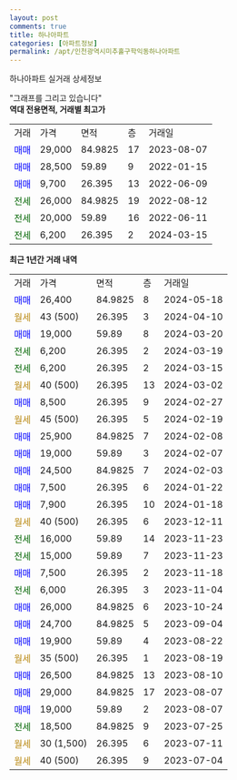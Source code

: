 ```yaml
---
layout: post
comments: true
title: 하나아파트
categories: [아파트정보]
permalink: /apt/인천광역시미추홀구학익동하나아파트
---
```


하나아파트 실거래 상세정보

<script type="text/javascript">
  google.charts.load('current', {'packages':['line', 'corechart']});
  google.charts.setOnLoadCallback(drawChart);

  function drawChart() {
    var data = new google.visualization.DataTable();
    data.addColumn('date', '거래일');
    data.addColumn('number', "매매");
    data.addColumn('number', "전세");
    data.addColumn('number', "전매");

    data.addRows([[new Date(Date.parse("2024-05-18")), 26400, null, null], [new Date(Date.parse("2024-04-10")), null, null, null], [new Date(Date.parse("2024-03-20")), 19000, null, null], [new Date(Date.parse("2024-03-19")), null, 6200, null], [new Date(Date.parse("2024-03-15")), null, 6200, null], [new Date(Date.parse("2024-03-02")), null, null, null], [new Date(Date.parse("2024-02-27")), 8500, null, null], [new Date(Date.parse("2024-02-19")), null, null, null], [new Date(Date.parse("2024-02-08")), 25900, null, null], [new Date(Date.parse("2024-02-07")), 19000, null, null], [new Date(Date.parse("2024-02-03")), 24500, null, null], [new Date(Date.parse("2024-01-22")), 7500, null, null], [new Date(Date.parse("2024-01-18")), 7900, null, null], [new Date(Date.parse("2023-12-11")), null, null, null], [new Date(Date.parse("2023-11-23")), null, 16000, null], [new Date(Date.parse("2023-11-23")), null, 15000, null], [new Date(Date.parse("2023-11-18")), 7500, null, null], [new Date(Date.parse("2023-11-04")), null, 6000, null], [new Date(Date.parse("2023-10-24")), 26000, null, null], [new Date(Date.parse("2023-09-04")), 24700, null, null], [new Date(Date.parse("2023-08-22")), 19900, null, null], [new Date(Date.parse("2023-08-19")), null, null, null], [new Date(Date.parse("2023-08-10")), 26500, null, null], [new Date(Date.parse("2023-08-07")), 29000, null, null], [new Date(Date.parse("2023-08-07")), 19000, null, null], [new Date(Date.parse("2023-07-25")), null, 18500, null], [new Date(Date.parse("2023-07-11")), null, null, null], [new Date(Date.parse("2023-07-04")), null, null, null]]);

    var options = {
      hAxis: {
        format: 'yyyy/MM/dd'
      },    
      lineWidth: 0,
      pointsVisible: true,    
      title: '최근 1년간 유형별 실거래가 분포',
      legend: { position: 'bottom' }
    };

    var formatter = new google.visualization.NumberFormat({pattern:'###,###'} );
    formatter.format(data, 1);
    formatter.format(data, 2);
    
    setTimeout(function() {
        var chart = new google.visualization.LineChart(document.getElementById('columnchart_material'));
        chart.draw(data, (options));
        document.getElementById('loading').style.display = 'none';
    }, 200);
  }
</script>


<div id="loading" style="z-index:20; display: block; margin-left: 0px">"그래프를 그리고 있습니다"</div>
<div id="columnchart_material" style="width: 95%; margin-left: 0px; display: block"></div>
<!-- contents start -->
<b>역대 전용면적, 거래별 최고가</b>
<table class="sortable">
    <tr>
      <td>거래</td>
      <td>가격</td>
      <td>면적</td>
      <td>층</td>
      <td>거래일</td>
    </tr>
        <tr>
          <td><a style="color: blue">매매</a></td>
          <td>29,000</td>
          <td>84.9825</td>
          <td>17</td>
          <td>2023-08-07</td>
        </tr>            <tr>
          <td><a style="color: blue">매매</a></td>
          <td>28,500</td>
          <td>59.89</td>
          <td>9</td>
          <td>2022-01-15</td>
        </tr>            <tr>
          <td><a style="color: blue">매매</a></td>
          <td>9,700</td>
          <td>26.395</td>
          <td>13</td>
          <td>2022-06-09</td>
        </tr>        
        <tr>
              <td><a style="color: darkgreen">전세</a></td>
              <td>26,000</td>
              <td>84.9825</td>
              <td>19</td>
              <td>2022-08-12</td>
            </tr>            <tr>
              <td><a style="color: darkgreen">전세</a></td>
              <td>20,000</td>
              <td>59.89</td>
              <td>16</td>
              <td>2022-06-11</td>
            </tr>            <tr>
              <td><a style="color: darkgreen">전세</a></td>
              <td>6,200</td>
              <td>26.395</td>
              <td>2</td>
              <td>2024-03-15</td>
            </tr>        
    
</table>

<b>최근 1년간 거래 내역</b>

<table class="sortable">
    <tr>
      <td>거래</td>
      <td>가격</td>
      <td>면적</td>
      <td>층</td>
      <td>거래일</td>
    </tr>
    <tr>
      <td><a style="color: blue">매매</a></td>
      <td>26,400</td>
      <td>84.9825</td>
      <td>8</td>
      <td>2024-05-18</td>
    </tr>          <tr>
      <td><a style="color: darkgoldenrod">월세</a></td>
      <td>43 (500)</td>
      <td>26.395</td>
      <td>3</td>
      <td>2024-04-10</td>
    </tr>          <tr>
      <td><a style="color: blue">매매</a></td>
      <td>19,000</td>
      <td>59.89</td>
      <td>8</td>
      <td>2024-03-20</td>
    </tr>          <tr>
      <td><a style="color: darkgreen">전세</a></td>
      <td>6,200</td>
      <td>26.395</td>
      <td>2</td>
      <td>2024-03-19</td>
    </tr>          <tr>
      <td><a style="color: darkgreen">전세</a></td>
      <td>6,200</td>
      <td>26.395</td>
      <td>2</td>
      <td>2024-03-15</td>
    </tr>          <tr>
      <td><a style="color: darkgoldenrod">월세</a></td>
      <td>40 (500)</td>
      <td>26.395</td>
      <td>13</td>
      <td>2024-03-02</td>
    </tr>          <tr>
      <td><a style="color: blue">매매</a></td>
      <td>8,500</td>
      <td>26.395</td>
      <td>9</td>
      <td>2024-02-27</td>
    </tr>          <tr>
      <td><a style="color: darkgoldenrod">월세</a></td>
      <td>45 (500)</td>
      <td>26.395</td>
      <td>5</td>
      <td>2024-02-19</td>
    </tr>          <tr>
      <td><a style="color: blue">매매</a></td>
      <td>25,900</td>
      <td>84.9825</td>
      <td>7</td>
      <td>2024-02-08</td>
    </tr>          <tr>
      <td><a style="color: blue">매매</a></td>
      <td>19,000</td>
      <td>59.89</td>
      <td>3</td>
      <td>2024-02-07</td>
    </tr>          <tr>
      <td><a style="color: blue">매매</a></td>
      <td>24,500</td>
      <td>84.9825</td>
      <td>7</td>
      <td>2024-02-03</td>
    </tr>          <tr>
      <td><a style="color: blue">매매</a></td>
      <td>7,500</td>
      <td>26.395</td>
      <td>6</td>
      <td>2024-01-22</td>
    </tr>          <tr>
      <td><a style="color: blue">매매</a></td>
      <td>7,900</td>
      <td>26.395</td>
      <td>10</td>
      <td>2024-01-18</td>
    </tr>          <tr>
      <td><a style="color: darkgoldenrod">월세</a></td>
      <td>40 (500)</td>
      <td>26.395</td>
      <td>6</td>
      <td>2023-12-11</td>
    </tr>          <tr>
      <td><a style="color: darkgreen">전세</a></td>
      <td>16,000</td>
      <td>59.89</td>
      <td>14</td>
      <td>2023-11-23</td>
    </tr>          <tr>
      <td><a style="color: darkgreen">전세</a></td>
      <td>15,000</td>
      <td>59.89</td>
      <td>7</td>
      <td>2023-11-23</td>
    </tr>          <tr>
      <td><a style="color: blue">매매</a></td>
      <td>7,500</td>
      <td>26.395</td>
      <td>2</td>
      <td>2023-11-18</td>
    </tr>          <tr>
      <td><a style="color: darkgreen">전세</a></td>
      <td>6,000</td>
      <td>26.395</td>
      <td>3</td>
      <td>2023-11-04</td>
    </tr>          <tr>
      <td><a style="color: blue">매매</a></td>
      <td>26,000</td>
      <td>84.9825</td>
      <td>6</td>
      <td>2023-10-24</td>
    </tr>          <tr>
      <td><a style="color: blue">매매</a></td>
      <td>24,700</td>
      <td>84.9825</td>
      <td>5</td>
      <td>2023-09-04</td>
    </tr>          <tr>
      <td><a style="color: blue">매매</a></td>
      <td>19,900</td>
      <td>59.89</td>
      <td>4</td>
      <td>2023-08-22</td>
    </tr>          <tr>
      <td><a style="color: darkgoldenrod">월세</a></td>
      <td>35 (500)</td>
      <td>26.395</td>
      <td>1</td>
      <td>2023-08-19</td>
    </tr>          <tr>
      <td><a style="color: blue">매매</a></td>
      <td>26,500</td>
      <td>84.9825</td>
      <td>13</td>
      <td>2023-08-10</td>
    </tr>          <tr>
      <td><a style="color: blue">매매</a></td>
      <td>29,000</td>
      <td>84.9825</td>
      <td>17</td>
      <td>2023-08-07</td>
    </tr>          <tr>
      <td><a style="color: blue">매매</a></td>
      <td>19,000</td>
      <td>59.89</td>
      <td>2</td>
      <td>2023-08-07</td>
    </tr>          <tr>
      <td><a style="color: darkgreen">전세</a></td>
      <td>18,500</td>
      <td>84.9825</td>
      <td>9</td>
      <td>2023-07-25</td>
    </tr>          <tr>
      <td><a style="color: darkgoldenrod">월세</a></td>
      <td>30 (1,500)</td>
      <td>26.395</td>
      <td>6</td>
      <td>2023-07-11</td>
    </tr>          <tr>
      <td><a style="color: darkgoldenrod">월세</a></td>
      <td>40 (500)</td>
      <td>26.395</td>
      <td>9</td>
      <td>2023-07-04</td>
    </tr>      </table>
<!-- contents end -->    

